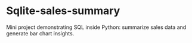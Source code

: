 # Sqlite-sales-summary
Mini project demonstrating SQL inside Python: summarize sales data and generate bar chart insights.
